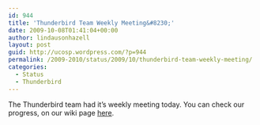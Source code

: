 ```yaml
---
id: 944
title: 'Thunderbird Team Weekly Meeting&#8230;'
date: 2009-10-08T01:41:04+00:00
author: lindausonhazell
layout: post
guid: http://ucosp.wordpress.com/?p=944
permalink: /2009-2010/status/2009/10/thunderbird-team-weekly-meeting/
categories:
  - Status
  - Thunderbird
---
```

The Thunderbird team had it&#8217;s weekly meeting today. You can check our progress, on our wiki page [here](https://wiki.mozilla.org/Thunderbird/ISPDB/StatusMeetings/2009-10-07 "Thunderbird Team Wiki").